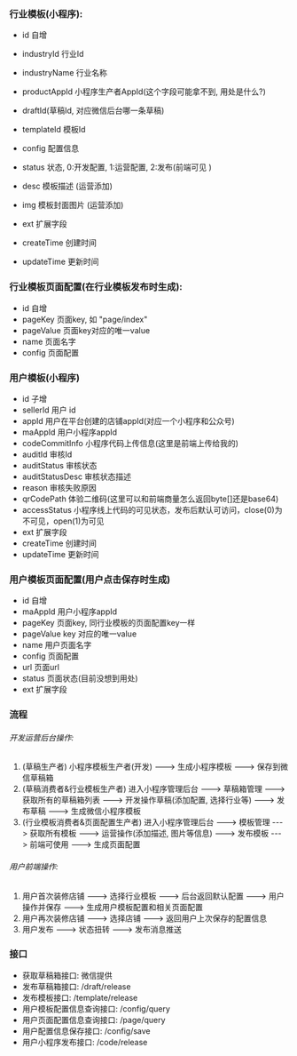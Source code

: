 ### 行业模板(小程序):

- id  自增

- industryId  行业Id
- industryName 行业名称
- productAppId  小程序生产者AppId(这个字段可能拿不到, 用处是什么?)
- draftId(草稿Id, 对应微信后台哪一条草稿)
- templateId  模板Id
- config 配置信息
- status 状态, 0:开发配置, 1:运营配置, 2:发布(前端可见 )
- desc 模板描述  (运营添加)
- img 模板封面图片 (运营添加)
- ext 扩展字段
- createTime 创建时间
- updateTime 更新时间



### 行业模板页面配置(在行业模板发布时生成):

- id 自增
- pageKey 页面key, 如 "page/index"
- pageValue 页面key对应的唯一value
- name 页面名字
- config 页面配置



### 用户模板(小程序)

- id 子增
- sellerId 用户 id
- appId 用户在平台创建的店铺appId(对应一个小程序和公众号)
- maAppId 用户小程序appId
- codeCommitInfo 小程序代码上传信息(这里是前端上传给我的)
- auditId 审核Id
- auditStatus 审核状态
- auditStatusDesc 审核状态描述
- reason 审核失败原因
- qrCodePath 体验二维码(这里可以和前端商量怎么返回byte[]还是base64)
- accessStatus 小程序线上代码的可见状态，发布后默认可访问，close(0)为不可见，open(1)为可见
- ext 扩展字段
- createTime 创建时间
- updateTime 更新时间



### 用户模板页面配置(用户点击保存时生成)

- id 自增
- maAppId 用户小程序appId
- pageKey 页面key, 同行业模板的页面配置key一样
- pageValue key 对应的唯一value
- name 用户页面名字
- config 页面配置
- url 页面url
- status 页面状态(目前没想到用处)
- ext 扩展字段



### 流程

###### 开发运营后台操作:

1. (草稿生产者) 小程序模板生产者(开发) ---> 生成小程序模板 ---> 保存到微信草稿箱
2. (草稿消费者&行业模板生产者) 进入小程序管理后台 ---> 草稿箱管理 ---> 获取所有的草稿箱列表 ---> 开发操作草稿(添加配置, 选择行业等) ---> 发布草稿 ---> 生成微信小程序模板
3. (行业模板消费者&页面配置生产者)  进入小程序管理后台 ---> 模板管理 ---> 获取所有模板 ---> 运营操作(添加描述, 图片等信息) ---> 发布模板 ---> 前端可使用 ---> 生成页面配置

###### 用户前端操作:

1. 用户首次装修店铺 ---> 选择行业模板 ---> 后台返回默认配置 ---> 用户操作并保存 ---> 生成用户模板配置和相关页面配置
2. 用户再次装修店铺 ---> 选择店铺 ---> 返回用户上次保存的配置信息
3. 用户发布 ---> 状态扭转 ---> 发布消息推送



### 接口

- 获取草稿箱接口: 微信提供
- 发布草稿箱接口: /draft/release
- 发布模板接口: /template/release
- 用户模板配置信息查询接口: /config/query
- 用户页面配置信息查询接口: /page/query
- 用户配置信息保存接口: /config/save
- 用户小程序发布接口: /code/release























































































































































































































































































































































































































